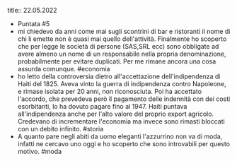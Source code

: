 title:: 22.05.2022

- Puntata #5
- mi chiedevo da anni come mai sugli scontrini di bar e ristoranti il nome di chi li emette non è quasi mai quello dell'attività. Finalmente ho scoperto che per legge le società di persone (SAS,SRL ecc) sono obbligate ad avere almeno un nome di un responsabile nella propria denominazione, probabilmente per evitare duplicati. Per me rimane ancora una cosa assurda comunque. #economia
- ho letto della controversia dietro all'accettazione dell'indipendenza di Haiti del 1825. Aveva vinto la guerra di indipendenza contro Napoleone, e rimase isolata per 20 anni, non riconosciuta. Poi ha accettato l'accordo, che prevedeva però il pagamento delle indennità con dei costi esorbitanti, lo ha dovuto pagare fino al 1947. Haiti puntava all'indipendenza anche per l'alto valore del proprio export agricolo. Credevano di incrementare l'economia ma invece sono rimasti bloccati con un debito infinito. #storia
- A quanto pare negli abiti da uomo eleganti l'azzurrino non va di moda, infatti ne cercavo uno oggi e ho scoperto che sono introvabili per questo motivo. #moda
